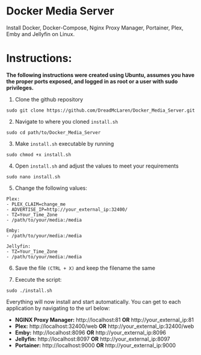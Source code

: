 # Docker Media Server
Install Docker, Docker-Compose, Nginx Proxy Manager, Portainer, Plex, Emby and Jellyfin on Linux.

# Instructions:

**The following instructions were created using Ubuntu, assumes you have the proper ports exposed, and logged in as root or a user with sudo privileges.**

1. Clone the github repository
```
sudo git clone https://github.com/DreadMcLaren/Docker_Media_Server.git
```

2. Navigate to where you cloned ```install.sh```
```
sudo cd path/to/Docker_Media_Server
```

3. Make ```install.sh``` executable by running
```
sudo chmod +x install.sh
```

4. Open ```install.sh``` and adjust the values to meet your requirements
```
sudo nano install.sh
```

5. Change the following values:
```
Plex:
- PLEX_CLAIM=change_me
- ADVERTISE_IP=http://your_external_ip:32400/
- TZ=Your_Time_Zone
- /path/to/your/media:/media
```
```
Emby:
- /path/to/your/media:/media
```
```
Jellyfin:
- TZ=Your_Time_Zone
- /path/to/your/media:/media
```

6. Save the file ```(CTRL + X)``` and keep the filename the same

7. Execute the script:
```
sudo ./install.sh
```


Everything will now install and start automatically. You can get to each application by navigating to the url below:

- **NGINX Proxy Manager:** http://localhost:81 **OR** http://your_external_ip:81
- **Plex:** http://localhost:32400/web **OR** http://your_external_ip:32400/web
- **Emby:** http://localhost:8096 **OR** http://your_external_ip:8096
- **Jellyfin:** http://localhost:8097 **OR** http://your_external_ip:8097
- **Portainer:** http://localhost:9000 **OR** http://your_external_ip:9000
